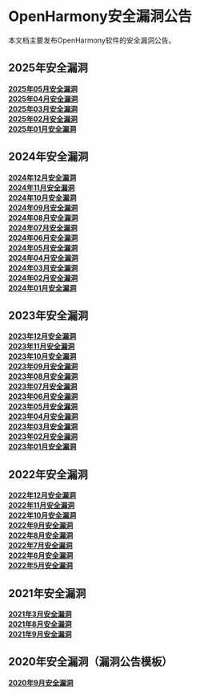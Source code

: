 # OpenHarmony安全漏洞公告

本文档主要发布OpenHarmony软件的安全漏洞公告。
## 2025年安全漏洞
**[2025年05月安全漏洞](https://gitee.com/openharmony/security/blob/master/zh/security-disclosure/2025/2025-05.md)**  
**[2025年04月安全漏洞](https://gitee.com/openharmony/security/blob/master/zh/security-disclosure/2025/2025-04.md)**  
**[2025年03月安全漏洞](https://gitee.com/openharmony/security/blob/master/zh/security-disclosure/2025/2025-03.md)**  
**[2025年02月安全漏洞](https://gitee.com/openharmony/security/blob/master/zh/security-disclosure/2025/2025-02.md)**  
**[2025年01月安全漏洞](https://gitee.com/openharmony/security/blob/master/zh/security-disclosure/2025/2025-01.md)**  

## 2024年安全漏洞
**[2024年12月安全漏洞](https://gitee.com/openharmony/security/blob/master/zh/security-disclosure/2024/2024-12.md)**  
**[2024年11月安全漏洞](https://gitee.com/openharmony/security/blob/master/zh/security-disclosure/2024/2024-11.md)**  
**[2024年10月安全漏洞](https://gitee.com/openharmony/security/blob/master/zh/security-disclosure/2024/2024-10.md)**  
**[2024年09月安全漏洞](https://gitee.com/openharmony/security/blob/master/zh/security-disclosure/2024/2024-09.md)**  
**[2024年08月安全漏洞](https://gitee.com/openharmony/security/blob/master/zh/security-disclosure/2024/2024-08.md)**  
**[2024年07月安全漏洞](https://gitee.com/openharmony/security/blob/master/zh/security-disclosure/2024/2024-07.md)**  
**[2024年06月安全漏洞](https://gitee.com/openharmony/security/blob/master/zh/security-disclosure/2024/2024-06.md)**  
**[2024年05月安全漏洞](https://gitee.com/openharmony/security/blob/master/zh/security-disclosure/2024/2024-05.md)**  
**[2024年04月安全漏洞](https://gitee.com/openharmony/security/blob/master/zh/security-disclosure/2024/2024-04.md)**  
**[2024年03月安全漏洞](https://gitee.com/openharmony/security/blob/master/zh/security-disclosure/2024/2024-03.md)**  
**[2024年02月安全漏洞](https://gitee.com/openharmony/security/blob/master/zh/security-disclosure/2024/2024-02.md)**  
**[2024年01月安全漏洞](https://gitee.com/openharmony/security/blob/master/zh/security-disclosure/2024/2024-01.md)**  

## 2023年安全漏洞
**[2023年12月安全漏洞](https://gitee.com/openharmony/security/blob/master/zh/security-disclosure/2023/2023-12.md)**  
**[2023年11月安全漏洞](https://gitee.com/openharmony/security/blob/master/zh/security-disclosure/2023/2023-11.md)**  
**[2023年10月安全漏洞](https://gitee.com/openharmony/security/blob/master/zh/security-disclosure/2023/2023-10.md)**  
**[2023年09月安全漏洞](https://gitee.com/openharmony/security/blob/master/zh/security-disclosure/2023/2023-09.md)**  
**[2023年08月安全漏洞](https://gitee.com/openharmony/security/blob/master/zh/security-disclosure/2023/2023-08.md)**  
**[2023年07月安全漏洞](https://gitee.com/openharmony/security/blob/master/zh/security-disclosure/2023/2023-07.md)**  
**[2023年06月安全漏洞](https://gitee.com/openharmony/security/blob/master/zh/security-disclosure/2023/2023-06.md)**  
**[2023年05月安全漏洞](https://gitee.com/openharmony/security/blob/master/zh/security-disclosure/2023/2023-05.md)**  
**[2023年04月安全漏洞](https://gitee.com/openharmony/security/blob/master/zh/security-disclosure/2023/2023-04.md)**  
**[2023年03月安全漏洞](https://gitee.com/openharmony/security/blob/master/zh/security-disclosure/2023/2023-03.md)**  
**[2023年02月安全漏洞](https://gitee.com/openharmony/security/blob/master/zh/security-disclosure/2023/2023-02.md)**  
**[2023年01月安全漏洞](https://gitee.com/openharmony/security/blob/master/zh/security-disclosure/2023/2023-01.md)**  

## 2022年安全漏洞
**[2022年12月安全漏洞](https://gitee.com/openharmony/security/blob/master/zh/security-disclosure/2022/2022-12.md)**  
**[2022年11月安全漏洞](https://gitee.com/openharmony/security/blob/master/zh/security-disclosure/2022/2022-11.md)**  
**[2022年10月安全漏洞](https://gitee.com/openharmony/security/blob/master/zh/security-disclosure/2022/2022-10.md)**  
**[2022年9月安全漏洞](https://gitee.com/openharmony/security/blob/master/zh/security-disclosure/2022/2022-09.md)**  
**[2022年8月安全漏洞](https://gitee.com/openharmony/security/blob/master/zh/security-disclosure/2022/2022-08.md)**  
**[2022年7月安全漏洞](https://gitee.com/openharmony/security/blob/master/zh/security-disclosure/2022/2022-07.md)**  
**[2022年6月安全漏洞](https://gitee.com/openharmony/security/blob/master/zh/security-disclosure/2022/2022-06.md)**  
**[2022年5月安全漏洞](https://gitee.com/openharmony/security/blob/master/zh/security-disclosure/2022/2022-05.md)**  
 
## 2021年安全漏洞
**[2021年3月安全漏洞](https://gitee.com/openharmony/security/blob/master/zh/security-disclosure/2021/2021-03.md)**  
**[2021年8月安全漏洞](https://gitee.com/openharmony/security/blob/master/zh/security-disclosure/2021/2021-08.md)**  
**[2021年9月安全漏洞](https://gitee.com/openharmony/security/blob/master/zh/security-disclosure/2021/2021-09.md)**  

## 2020年安全漏洞（漏洞公告模板）
**[2020年9月安全漏洞](https://gitee.com/openharmony/security/blob/master/zh/security-disclosure/漏洞公告模板/YYYY-MM.md)**  

